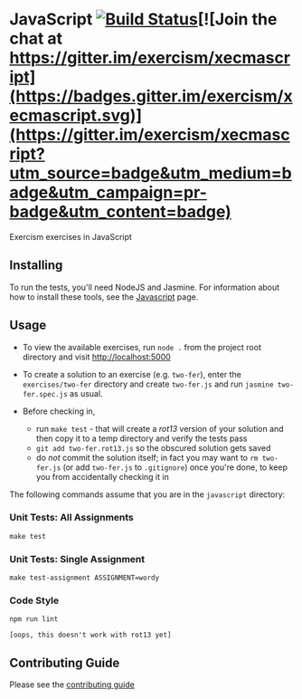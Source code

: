 # JavaScript [![Build Status](https://travis-ci.org/exercism/javascript.svg?branch=master)](https://travis-ci.org/exercism/javascript)[![Join the chat at https://gitter.im/exercism/xecmascript](https://badges.gitter.im/exercism/xecmascript.svg)](https://gitter.im/exercism/xecmascript?utm_source=badge&utm_medium=badge&utm_campaign=pr-badge&utm_content=badge)

Exercism exercises in JavaScript

## Installing

To run the tests, you'll need NodeJS and Jasmine. For information about how to install these tools, see the [Javascript](http://exercism.io/languages/javascript/about) page.

## Usage

* To view the available exercises, run `node .` from the project root directory and visit <http://localhost:5000>

* To create a solution to an exercise (e.g. `two-fer`), enter the `exercises/two-fer` directory and create `two-fer.js` and run `jasmine two-fer.spec.js` as usual.
* Before checking in, 
  * run `make test` - that will create a *rot13* version of your solution and then copy it to a temp directory and verify the tests pass
  * `git add two-fer.rot13.js` so the obscured solution gets saved
  * do *not* commit the solution itself; in fact you may want to `rm two-fer.js` (or add `two-fer.js` to `.gitignore`) once you're done, to keep you from accidentally checking it in

The following commands assume that you are in the `javascript` directory:

### Unit Tests: All Assignments

    make test

### Unit Tests: Single Assignment

    make test-assignment ASSIGNMENT=wordy

### Code Style

    npm run lint
    
    [oops, this doesn't work with rot13 yet]

## Contributing Guide

Please see the [contributing guide](https://github.com/exercism/x-api/blob/master/CONTRIBUTING.md#the-exercise-data)

